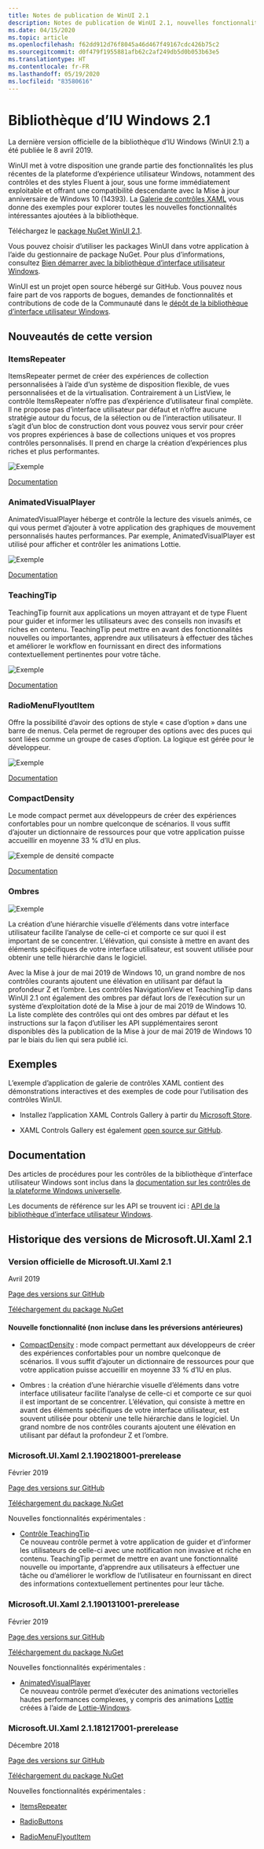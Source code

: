 ```yaml
---
title: Notes de publication de WinUI 2.1
description: Notes de publication de WinUI 2.1, nouvelles fonctionnalités et corrections de bogues incluses.
ms.date: 04/15/2020
ms.topic: article
ms.openlocfilehash: f62dd912d76f8045a46d467f49167cdc426b75c2
ms.sourcegitcommit: d0f479f1955881afb62c2af249db5d0b053b63e5
ms.translationtype: HT
ms.contentlocale: fr-FR
ms.lasthandoff: 05/19/2020
ms.locfileid: "83580616"
---
```

# <a name="windows-ui-library-21"></a>Bibliothèque d’IU Windows 2.1

La dernière version officielle de la bibliothèque d’IU Windows (WinUI 2.1) a été publiée le 8 avril 2019. 

WinUI met à votre disposition une grande partie des fonctionnalités les plus récentes de la plateforme d’expérience utilisateur Windows, notamment des contrôles et des styles Fluent à jour, sous une forme immédiatement exploitable et offrant une compatibilité descendante avec la Mise à jour anniversaire de Windows 10 (14393). La [Galerie de contrôles XAML](https://docs.microsoft.com/windows/uwp/design/controls-and-patterns/#xaml-controls-gallery) vous donne des exemples pour explorer toutes les nouvelles fonctionnalités intéressantes ajoutées à la bibliothèque.

Téléchargez le [package NuGet WinUI 2.1](https://www.nuget.org/packages/Microsoft.UI.Xaml/2.1.190405004).

Vous pouvez choisir d’utiliser les packages WinUI dans votre application à l’aide du gestionnaire de package NuGet. Pour plus d’informations, consultez [Bien démarrer avec la bibliothèque d’interface utilisateur Windows](https://docs.microsoft.com/uwp/toolkits/winui/getting-started).

WinUI est un projet open source hébergé sur GitHub. Vous pouvez nous faire part de vos rapports de bogues, demandes de fonctionnalités et contributions de code de la Communauté dans le [dépôt de la bibliothèque d’interface utilisateur Windows](https://aka.ms/winui).

## <a name="whats-new-in-this-release"></a>Nouveautés de cette version

### <a name="itemsrepeater"></a>ItemsRepeater

ItemsRepeater permet de créer des expériences de collection personnalisées à l’aide d’un système de disposition flexible, de vues personnalisées et de la virtualisation.
Contrairement à un ListView, le contrôle ItemsRepeater n’offre pas d’expérience d’utilisateur final complète. Il ne propose pas d’interface utilisateur par défaut et n’offre aucune stratégie autour du focus, de la sélection ou de l’interaction utilisateur. Il s’agit d’un bloc de construction dont vous pouvez vous servir pour créer vos propres expériences à base de collections uniques et vos propres contrôles personnalisés. Il prend en charge la création d’expériences plus riches et plus performantes.

![Exemple](../images/ItemsRepeater%20-%20MSN%20News.gif)

[Documentation](https://docs.microsoft.com/windows/uwp/design/controls-and-patterns/items-repeater)

### <a name="animatedvisualplayer"></a>AnimatedVisualPlayer

AnimatedVisualPlayer héberge et contrôle la lecture des visuels animés, ce qui vous permet d’ajouter à votre application des graphiques de mouvement personnalisés hautes performances. Par exemple, AnimatedVisualPlayer est utilisé pour afficher et contrôler les animations Lottie.

![Exemple](../images/AnimatedVisualPlayerUpdated.gif)

[Documentation](https://docs.microsoft.com/windows/communitytoolkit/animations/lottie)

### <a name="teachingtip"></a>TeachingTip

TeachingTip fournit aux applications un moyen attrayant et de type Fluent pour guider et informer les utilisateurs avec des conseils non invasifs et riches en contenu. TeachingTip peut mettre en avant des fonctionnalités nouvelles ou importantes, apprendre aux utilisateurs à effectuer des tâches et améliorer le workflow en fournissant en direct des informations contextuellement pertinentes pour votre tâche.

![Exemple](../images/TeachingTipUpdated.gif)

[Documentation](https://docs.microsoft.com/windows/uwp/design/controls-and-patterns/dialogs-and-flyouts/teaching-tip)

### <a name="radiomenuflyoutitem"></a>RadioMenuFlyoutItem

Offre la possibilité d’avoir des options de style « case d’option » dans une barre de menus. Cela permet de regrouper des options avec des puces qui sont liées comme un groupe de cases d’option. La logique est gérée pour le développeur.

![Exemple](../images/RadioMenuFlyoutItem1.png)

[Documentation](https://docs.microsoft.com/windows/uwp/design/controls-and-patterns/menus#create-a-menu-flyout-or-a-context-menu)

### <a name="compactdensity"></a>CompactDensity

Le mode compact permet aux développeurs de créer des expériences confortables pour un nombre quelconque de scénarios. Il vous suffit d’ajouter un dictionnaire de ressources pour que votre application puisse accueillir en moyenne 33 % d’IU en plus.

![Exemple de densité compacte](../images/CompactDensityUpdated.png)

[Documentation](https://docs.microsoft.com/windows/uwp/design/style/spacing )

### <a name="shadows"></a>Ombres

![Exemple](../images/shadow.gif)

La création d’une hiérarchie visuelle d’éléments dans votre interface utilisateur facilite l’analyse de celle-ci et comporte ce sur quoi il est important de se concentrer. L’élévation, qui consiste à mettre en avant des éléments spécifiques de votre interface utilisateur, est souvent utilisée pour obtenir une telle hiérarchie dans le logiciel. 

Avec la Mise à jour de mai 2019 de Windows 10, un grand nombre de nos contrôles courants ajoutent une élévation en utilisant par défaut la profondeur Z et l’ombre. Les contrôles NavigationView et TeachingTip dans WinUI 2.1 ont également des ombres par défaut lors de l’exécution sur un système d’exploitation doté de la Mise à jour de mai 2019 de Windows 10. La liste complète des contrôles qui ont des ombres par défaut et les instructions sur la façon d’utiliser les API supplémentaires seront disponibles dès la publication de la Mise à jour de mai 2019 de Windows 10 par le biais du lien qui sera publié ici.

## <a name="examples"></a>Exemples

L’exemple d’application de galerie de contrôles XAML contient des démonstrations interactives et des exemples de code pour l’utilisation des contrôles WinUI.

* Installez l’application XAML Controls Gallery à partir du [Microsoft Store](
https://www.microsoft.com/p/xaml-controls-gallery/9msvh128x2zt).

* XAML Controls Gallery est également [open source sur GitHub](
https://github.com/Microsoft/Xaml-Controls-Gallery).

## <a name="documentation"></a>Documentation

Des articles de procédures pour les contrôles de la bibliothèque d’interface utilisateur Windows sont inclus dans la [documentation sur les contrôles de la plateforme Windows universelle](/windows/uwp/design/controls-and-patterns/).

Les documents de référence sur les API se trouvent ici : [API de la bibliothèque d’interface utilisateur Windows](/uwp/api/overview/winui/).

## <a name="microsoftuixaml-21-version-history"></a>Historique des versions de Microsoft.UI.Xaml 2.1

### <a name="microsoftuixaml-21-official-release"></a>Version officielle de Microsoft.UI.Xaml 2.1

Avril 2019

[Page des versions sur GitHub](https://github.com/Microsoft/microsoft-ui-xaml/releases)

[Téléchargement du package NuGet](https://www.nuget.org/packages/Microsoft.UI.Xaml/2.1.190405004)

#### <a name="new-feature-not-included-in-earlier-pre-releases"></a>Nouvelle fonctionnalité (non incluse dans les préversions antérieures)

* [CompactDensity](https://docs.microsoft.com/windows/uwp/design/style/spacing) : mode compact permettant aux développeurs de créer des expériences confortables pour un nombre quelconque de scénarios. Il vous suffit d’ajouter un dictionnaire de ressources pour que votre application puisse accueillir en moyenne 33 % d’IU en plus.

* Ombres : la création d’une hiérarchie visuelle d’éléments dans votre interface utilisateur facilite l’analyse de celle-ci et comporte ce sur quoi il est important de se concentrer. L’élévation, qui consiste à mettre en avant des éléments spécifiques de votre interface utilisateur, est souvent utilisée pour obtenir une telle hiérarchie dans le logiciel. Un grand nombre de nos contrôles courants ajoutent une élévation en utilisant par défaut la profondeur Z et l’ombre.  

### <a name="microsoftuixaml-21190218001-prerelease"></a>Microsoft.UI.Xaml 2.1.190218001-prerelease

Février 2019

[Page des versions sur GitHub](https://github.com/Microsoft/microsoft-ui-xaml/releases/tag/v2.1.190219001-prerelease)

[Téléchargement du package NuGet](https://www.nuget.org/packages/Microsoft.UI.Xaml/2.1.190218001-prerelease)

Nouvelles fonctionnalités expérimentales :

* [Contrôle TeachingTip](https://github.com/Microsoft/microsoft-ui-xaml/issues/21)  
  Ce nouveau contrôle permet à votre application de guider et d’informer les utilisateurs de celle-ci avec une notification non invasive et riche en contenu. TeachingTip permet de mettre en avant une fonctionnalité nouvelle ou importante, d’apprendre aux utilisateurs à effectuer une tâche ou d’améliorer le workflow de l’utilisateur en fournissant en direct des informations contextuellement pertinentes pour leur tâche.

### <a name="microsoftuixaml-21190131001-prerelease"></a>Microsoft.UI.Xaml 2.1.190131001-prerelease

Février 2019

[Page des versions sur GitHub](https://github.com/Microsoft/microsoft-ui-xaml/releases/tag/v2.1.190131001-prerelease)

[Téléchargement du package NuGet](https://www.nuget.org/packages/Microsoft.UI.Xaml/2.1.190131001-prerelease)

Nouvelles fonctionnalités expérimentales :

* [AnimatedVisualPlayer](https://docs.microsoft.com/uwp/api/microsoft.ui.xaml.controls.animatedvisualplayer)  
  Ce nouveau contrôle permet d’exécuter des animations vectorielles hautes performances complexes, y compris des animations [Lottie](https://github.com/airbnb/lottie) créées à l’aide de [Lottie-Windows](https://docs.microsoft.com/windows/communitytoolkit/animations/lottie).

### <a name="microsoftuixaml-21181217001-prerelease"></a>Microsoft.UI.Xaml 2.1.181217001-prerelease

Décembre 2018

[Page des versions sur GitHub](https://github.com/Microsoft/microsoft-ui-xaml/releases/tag/v2.1.181217001-prerelease)

[Téléchargement du package NuGet](https://www.nuget.org/packages/Microsoft.UI.Xaml/2.1.181217001-prerelease)

Nouvelles fonctionnalités expérimentales :

* [ItemsRepeater](https://docs.microsoft.com/uwp/api/microsoft.ui.xaml.controls.itemsrepeater)

* [RadioButtons](https://docs.microsoft.com/uwp/api/microsoft.ui.xaml.controls.radiobuttons)

* [RadioMenuFlyoutItem](https://docs.microsoft.com/uwp/api/microsoft.ui.xaml.controls.radiomenuflyoutitem)
